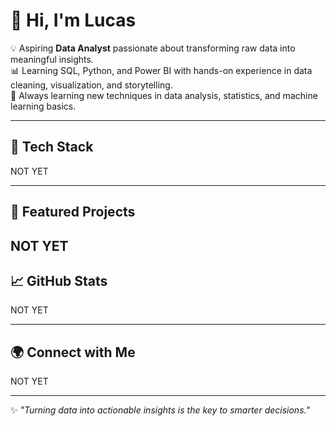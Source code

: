 # 👋 Hi, I'm Lucas  

💡 Aspiring **Data Analyst** passionate about transforming raw data into meaningful insights.  
📊 Learning SQL, Python, and Power BI with hands-on experience in data cleaning, visualization, and storytelling.  
🔎 Always learning new techniques in data analysis, statistics, and machine learning basics.  

---

## 🚀 Tech Stack  

NOT YET

---

## 📂 Featured Projects  

NOT YET  
---

## 📈 GitHub Stats  

NOT YET  

---

## 🌍 Connect with Me  

NOT YET

---
✨ *"Turning data into actionable insights is the key to smarter decisions."* 
